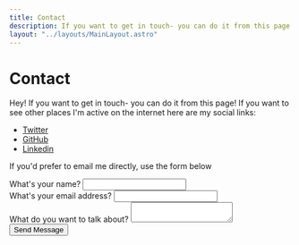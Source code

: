 ```yaml
---
title: Contact
description: If you want to get in touch- you can do it from this page!
layout: "../layouts/MainLayout.astro"
---
```


# Contact

Hey! If you want to get in touch- you can do it from this page! If you want to see other places I'm active on the internet here are my social links:

- [Twitter](https://twitter.com/MykalMachon)
- [GitHub](https://GitHub.com/MykalMachon)
- [Linkedin](https://www.linkedin.com/in/mykalmachon/)

If you'd prefer to email me directly, use the form below

<form
class="form__contact"
name="Contact Form"
method="POST"
data-netlify="true">
<div class="form-control">
<label for="name">What's your name?</label>
<input type="text" name="name" id="name" required />
</div>
<div class="form-control">
<label for="email">What's your email address?</label>
<input type="email" name="email" id="email" required />
</div>
<div class="form-control">
<label for="message">What do you want to talk about?</label>
<textarea name="message" id="message" cols={30} rows={6}></textarea>
</div>
<button class="btn" type="submit">Send Message</button>
</form>
